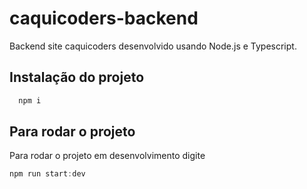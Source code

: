# caquicoders-backend
Backend site caquicoders desenvolvido usando Node.js e Typescript.

## Instalação do projeto

```javascript
  npm i
```

## Para rodar o projeto

Para rodar o projeto em desenvolvimento digite

```javascript
npm run start:dev
```
